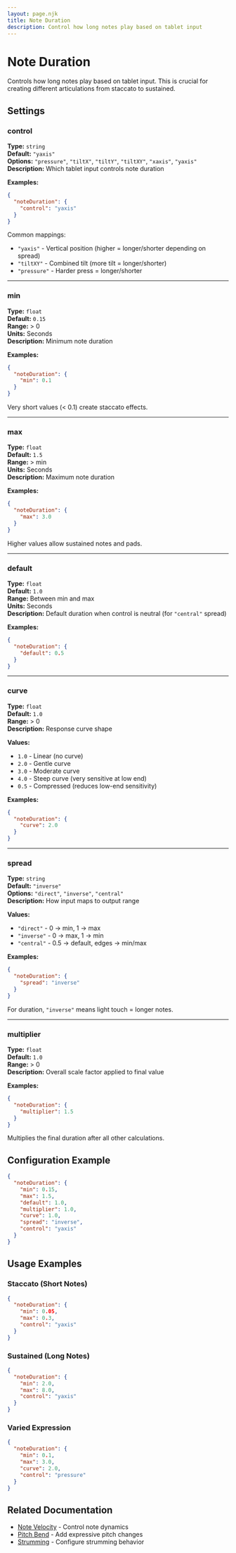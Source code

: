 ```yaml
---
layout: page.njk
title: Note Duration
description: Control how long notes play based on tablet input
---
```


# Note Duration

Controls how long notes play based on tablet input. This is crucial for creating different articulations from staccato to sustained.

## Settings

### control

**Type:** `string`  
**Default:** `"yaxis"`  
**Options:** `"pressure"`, `"tiltX"`, `"tiltY"`, `"tiltXY"`, `"xaxis"`, `"yaxis"`  
**Description:** Which tablet input controls note duration

**Examples:**
```json
{
  "noteDuration": {
    "control": "yaxis"
  }
}
```

Common mappings:
- `"yaxis"` - Vertical position (higher = longer/shorter depending on spread)
- `"tiltXY"` - Combined tilt (more tilt = longer/shorter)
- `"pressure"` - Harder press = longer/shorter

---

### min

**Type:** `float`  
**Default:** `0.15`  
**Range:** > 0  
**Units:** Seconds  
**Description:** Minimum note duration

**Examples:**
```json
{
  "noteDuration": {
    "min": 0.1
  }
}
```

Very short values (< 0.1) create staccato effects.

---

### max

**Type:** `float`  
**Default:** `1.5`  
**Range:** > min  
**Units:** Seconds  
**Description:** Maximum note duration

**Examples:**
```json
{
  "noteDuration": {
    "max": 3.0
  }
}
```

Higher values allow sustained notes and pads.

---

### default

**Type:** `float`  
**Default:** `1.0`  
**Range:** Between min and max  
**Units:** Seconds  
**Description:** Default duration when control is neutral (for `"central"` spread)

**Examples:**
```json
{
  "noteDuration": {
    "default": 0.5
  }
}
```

---

### curve

**Type:** `float`  
**Default:** `1.0`  
**Range:** > 0  
**Description:** Response curve shape

**Values:**
- `1.0` - Linear (no curve)
- `2.0` - Gentle curve
- `3.0` - Moderate curve
- `4.0` - Steep curve (very sensitive at low end)
- `0.5` - Compressed (reduces low-end sensitivity)

**Examples:**
```json
{
  "noteDuration": {
    "curve": 2.0
  }
}
```

---

### spread

**Type:** `string`  
**Default:** `"inverse"`  
**Options:** `"direct"`, `"inverse"`, `"central"`  
**Description:** How input maps to output range

**Values:**
- `"direct"` - 0 → min, 1 → max
- `"inverse"` - 0 → max, 1 → min
- `"central"` - 0.5 → default, edges → min/max

**Examples:**
```json
{
  "noteDuration": {
    "spread": "inverse"
  }
}
```

For duration, `"inverse"` means light touch = longer notes.

---

### multiplier

**Type:** `float`  
**Default:** `1.0`  
**Range:** > 0  
**Description:** Overall scale factor applied to final value

**Examples:**
```json
{
  "noteDuration": {
    "multiplier": 1.5
  }
}
```

Multiplies the final duration after all other calculations.

## Configuration Example

```json
{
  "noteDuration": {
    "min": 0.15,
    "max": 1.5,
    "default": 1.0,
    "multiplier": 1.0,
    "curve": 1.0,
    "spread": "inverse",
    "control": "yaxis"
  }
}
```

## Usage Examples

### Staccato (Short Notes)
```json
{
  "noteDuration": {
    "min": 0.05,
    "max": 0.3,
    "control": "yaxis"
  }
}
```

### Sustained (Long Notes)
```json
{
  "noteDuration": {
    "min": 2.0,
    "max": 8.0,
    "control": "yaxis"
  }
}
```

### Varied Expression
```json
{
  "noteDuration": {
    "min": 0.1,
    "max": 3.0,
    "curve": 2.0,
    "control": "pressure"
  }
}
```

## Related Documentation

- [Note Velocity](/about/note-velocity/) - Control note dynamics
- [Pitch Bend](/about/pitch-bend/) - Add expressive pitch changes
- [Strumming](/about/strumming/) - Configure strumming behavior

